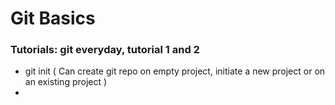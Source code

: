 # Git Basics
### Tutorials: git everyday, tutorial 1 and 2
- git init ( Can create git repo on empty project, initiate a new project or on an existing project )
- 